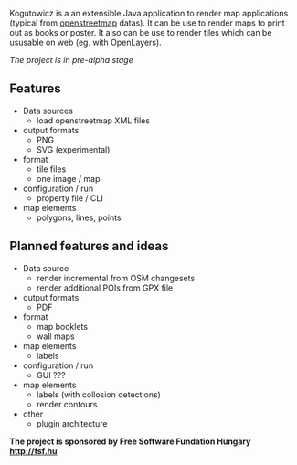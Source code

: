 Kogutowicz is a an extensible Java application to render map applications (typical from [openstreetmap](http://openstreetmap.org) datas). It can be use to render maps to print out as books or poster. It also can be use to render tiles which can be ususable on web (eg. with OpenLayers).

_The project is in pre-alpha stage_

## Features ##

  * Data sources
    * load openstreetmap XML files
  * output formats
    * PNG
    * SVG (experimental)
  * format
    * tile files
    * one image / map
  * configuration / run
    * property file / CLI
  * map elements
    * polygons, lines, points

## Planned features and ideas ##
  * Data source
    * render incremental from OSM changesets
    * render additional POIs from GPX file
  * output formats
    * PDF
  * format
    * map booklets
    * wall maps
  * map elements
    * labels
  * configuration / run
    * GUI ???
  * map elements
    * labels (with collosion detections)
    * render contours
  * other
    * plugin architecture


**The project is sponsored by Free Software Fundation Hungary http://fsf.hu**
